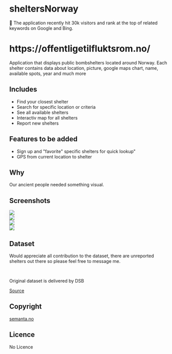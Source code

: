 # sheltersNorway
💅 The application recently hit 30k visitors and rank at the top of related keywords on Google and Bing.

<h1>https://offentligetilfluktsrom.no/</h1>
<p>Application that displays public bombshelters located around Norway. Each shelter contains data about location, picture, google maps chart, name, available spots, year and much more</p>

## Includes
<ul>
  <li>Find your closest shelter</li>
  <li>Search for specific location or criteria</li>
  <li>See all available shelters</li>
  <li>Interactiv map for all shelters</li>
  <li>Report new shelters</li>
</ul>

## Features to be added
<ul>
  <li>Sign up and "favorite" specific shelters for quick lookup"</li>
  <li>GPS from current location to shelter</li>
</ul>

## Why
<p>Our ancient people needed something visual.</p>

## Screenshots
<img src="https://github.com/sanderhelleso/sheltersNorway/blob/master/public/img/github/screenshot1.jpg" style="box-shadow: 0px 9px 28px rgba(0, 0, 0, 0.09)">
<br>
<img src="https://github.com/sanderhelleso/sheltersNorway/blob/master/public/img/github/screenshot2.jpg">
<br>
<img src="https://github.com/sanderhelleso/sheltersNorway/blob/master/public/img/github/screenshot3.jpg">
<br>
<img src="https://github.com/sanderhelleso/sheltersNorway/blob/master/public/img/github/screenshot4.jpg">

## Dataset
<p>Would appreciate all contribution to the dataset, there are unreported shelters out there so please feel free to message me.</p>
<br>
<p>Original dataset is delivered by DSB</p> <a href="https://data.norge.no/data/direktoratet-samfunnssikkerhet-og-beredskap/offentlige-tilfluktsrom-i-norge"> Source</a>
  
## Copyright
<a href="http://www.semanta.no/">semanta.no</a>

## Licence
No Licence
